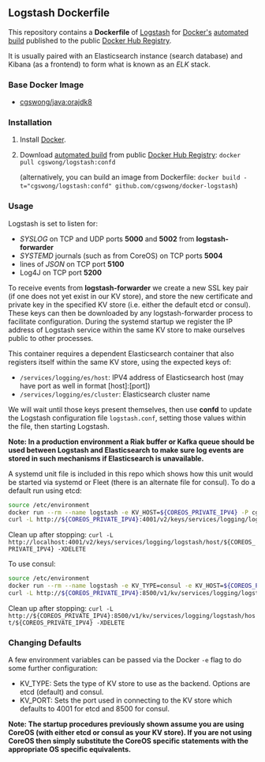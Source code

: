 ## Logstash Dockerfile

This repository contains a **Dockerfile** of [Logstash](http://www.elasticsearch.org/) for [Docker's](https://www.docker.com/) [automated build](https://registry.hub.docker.com/u/cgswong/logstash/) published to the public [Docker Hub Registry](https://registry.hub.docker.com/).

It is usually paired with an Elasticsearch instance (search database) and Kibana (as a frontend) to form what is known as an *ELK* stack.

### Base Docker Image

* [cgswong/java:orajdk8](https://registry.hub.docker.com/u/cgswong/java/)

### Installation

1. Install [Docker](https://www.docker.com/).

2. Download [automated build](https://registry.hub.docker.com/u/cgswong/logstash/) from public [Docker Hub Registry](https://registry.hub.docker.com/): `docker pull cgswong/logstash:confd`

   (alternatively, you can build an image from Dockerfile: `docker build -t="cgswong/logstash:confd" github.com/cgswong/docker-logstash`)

### Usage
Logstash is set to listen for:
- _SYSLOG_ on TCP and UDP ports **5000** and **5002** from **logstash-forwarder**
- _SYSTEMD_ journals (such as from CoreOS) on TCP ports **5004**
- lines of _JSON_ on TCP port **5100**
- Log4J on TCP port **5200**

To receive events from **logstash-forwarder** we create a new SSL key pair (if one does not yet exist in our KV store), and store the new certificate and private key in the specified KV store (i.e. either the default etcd or consul). These keys can then be downloaded by any logstash-forwarder process to facilitate configuration. During the systemd startup we register the IP address of Logstash service within the same KV store to make ourselves public to other processes.

This container requires a dependent Elasticsearch container that also registers itself within the same KV store, using the expected keys of:

- `/services/logging/es/host`: IPV4 address of Elasticsearch host (may have port as well in format [host]:[port])
- `/services/logging/es/cluster`: Elasticsearch cluster name

We will wait until those keys present themselves, then use **confd** to update the Logstash configuration file `logstash.conf`, setting those values within the file, then starting Logstash.

**Note: In a production environment a Riak buffer or Kafka queue should be used between Logstash and Elasticsearch to make sure log events are stored in such mechanisms if Elasticsearch is unavailable.**

A systemd unit file is included in this repo which shows how this unit would be started via systemd or Fleet (there is an alternate file for consul). To do a default run using etcd:

```sh
source /etc/environment
docker run --rm --name logstash -e KV_HOST=${COREOS_PRIVATE_IPV4} -P cgswong/logstash:confd
curl -L http://${COREOS_PRIVATE_IPV4}:4001/v2/keys/services/logging/logstash/host/${COREOS_PRIVATE_IPV4} -XPUT -d value="%H"
```

Clean up after stopping: `curl -L http://localhost:4001/v2/keys/services/logging/logstash/host/${COREOS_PRIVATE_IPV4} -XDELETE`

To use consul:
```sh
source /etc/environment
docker run --rm --name logstash -e KV_TYPE=consul -e KV_HOST=${COREOS_PRIVATE_IPV4} -P cgswong/logstash:confd
curl -L http://${COREOS_PRIVATE_IPV4}:8500/v1/kv/services/logging/logstash/host/${COREOS_PRIVATE_IPV4} -XPUT -d value="%H"
```

Clean up after stopping: `curl -L http://${COREOS_PRIVATE_IPV4}:8500/v1/kv/services/logging/logstash/host/${COREOS_PRIVATE_IPV4} -XDELETE`

### Changing Defaults
A few environment variables can be passed via the Docker `-e` flag to do some further configuration:

  - KV_TYPE: Sets the type of KV store to use as the backend. Options are etcd (default) and consul.
  - KV_PORT: Sets the port used in connecting to the KV store which defaults to 4001 for etcd and 8500 for consul.

**Note: The startup procedures previously shown assume you are using CoreOS (with either etcd or consul as your KV store). If you are not using CoreOS then simply substitute the CoreOS specific statements with the appropriate OS specific equivalents.**
